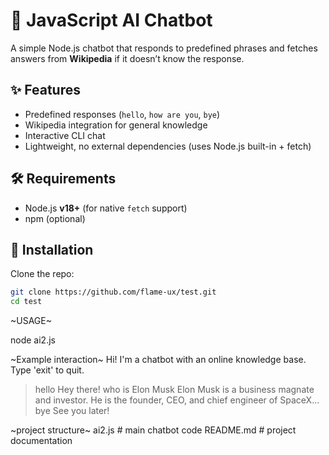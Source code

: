 # 🤖 JavaScript AI Chatbot

A simple Node.js chatbot that responds to predefined phrases and fetches answers from **Wikipedia** if it doesn’t know the response.  

## ✨ Features
- Predefined responses (`hello`, `how are you`, `bye`)
- Wikipedia integration for general knowledge
- Interactive CLI chat
- Lightweight, no external dependencies (uses Node.js built-in + fetch)

## 🛠️ Requirements
- Node.js **v18+** (for native `fetch` support)
- npm (optional)

## 🚀 Installation
Clone the repo:
```bash
git clone https://github.com/flame-ux/test.git
cd test
```
~USAGE~

node ai2.js

~Example interaction~
Hi! I'm a chatbot with an online knowledge base. Type 'exit' to quit.
> hello
Hey there!
> who is Elon Musk
Elon Musk is a business magnate and investor. He is the founder, CEO, and chief engineer of SpaceX...
> bye
See you later!

~project structure~
ai2.js   # main chatbot code
README.md    # project documentation
